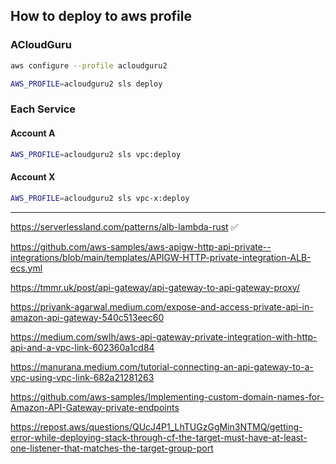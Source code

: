 
## How to deploy to aws profile

### ACloudGuru
```bash
aws configure --profile acloudguru2
```

```bash
AWS_PROFILE=acloudguru2 sls deploy
```


### Each Service

#### Account A
```bash
AWS_PROFILE=acloudguru2 sls vpc:deploy
```

#### Account X
```bash
AWS_PROFILE=acloudguru2 sls vpc-x:deploy
```



----
https://serverlessland.com/patterns/alb-lambda-rust ✅


https://github.com/aws-samples/aws-apigw-http-api-private--integrations/blob/main/templates/APIGW-HTTP-private-integration-ALB-ecs.yml


https://tmmr.uk/post/api-gateway/api-gateway-to-api-gateway-proxy/


https://priyank-agarwal.medium.com/expose-and-access-private-api-in-amazon-api-gateway-540c513eec60


https://medium.com/swlh/aws-api-gateway-private-integration-with-http-api-and-a-vpc-link-602360a1cd84


https://manurana.medium.com/tutorial-connecting-an-api-gateway-to-a-vpc-using-vpc-link-682a21281263


https://github.com/aws-samples/Implementing-custom-domain-names-for-Amazon-API-Gateway-private-endpoints


https://repost.aws/questions/QUcJ4P1_LhTUGzGgMin3NTMQ/getting-error-while-deploying-stack-through-cf-the-target-must-have-at-least-one-listener-that-matches-the-target-group-port